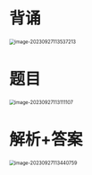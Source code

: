 # 背诵

<img src="https://cvp.oss-cn-shanghai.aliyuncs.com/picgo/202309271135267.png" alt="image-20230927113537213" style="zoom:60%;" />



# 题目

<img src="https://cvp.oss-cn-shanghai.aliyuncs.com/picgo/202309271131228.png" alt="image-20230927113111107" style="zoom:60%;" />



# 解析+答案

<img src="https://cvp.oss-cn-shanghai.aliyuncs.com/picgo/202309271134887.png" alt="image-20230927113440759" style="zoom:60%;" />



